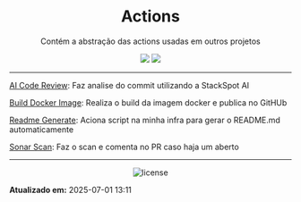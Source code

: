 <!--
template_name=head-default
template_version=v1
-->

<h1 align="center">Actions</h1>

<p align="center">
  Contém a abstração das actions usadas em outros projetos<br>
</p>

<p align="center">
<img src="https://img.shields.io/badge/topics:-grey"> 
<img src="https://img.shields.io/badge/actions-lightgrey">
</p>

<hr>


[AI Code Review](./.github/workflows/analyze-agent.yml): Faz analise do commit utilizando a StackSpot AI

[Build Docker Image](./.github/workflows/build-docker.yml): Realiza o build da imagem docker e publica no GitHUb

[Readme Generate](./.github/workflows/readme-generate.yml): Aciona script na minha infra para gerar o README.md automaticamente

[Sonar Scan](./.github/workflows/sonar.yml): Faz o scan e comenta no PR caso haja um aberto
<!--
template_name=footer-default
template_version=v1
-->

---
<p align="center">
   <img src="https://img.shields.io/badge/licença-GPL%203-blue.svg" alt="license">
</p>

**Atualizado em:** 2025-07-01 13:11